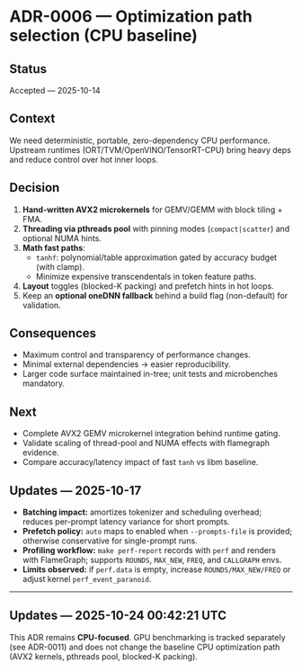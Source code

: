 # ADR-0006 — Optimization path selection (CPU baseline)

## Status
Accepted — 2025-10-14

## Context
We need deterministic, portable, zero-dependency CPU performance. Upstream runtimes
(ORT/TVM/OpenVINO/TensorRT-CPU) bring heavy deps and reduce control over hot inner loops.

## Decision
1. **Hand-written AVX2 microkernels** for GEMV/GEMM with block tiling + FMA.
2. **Threading via pthreads pool** with pinning modes (`compact|scatter`) and optional NUMA hints.
3. **Math fast paths**:
   - `tanhf`: polynomial/table approximation gated by accuracy budget (with clamp).
   - Minimize expensive transcendentals in token feature paths.
4. **Layout** toggles (blocked-K packing) and prefetch hints in hot loops.
5. Keep an **optional oneDNN fallback** behind a build flag (non-default) for validation.

## Consequences
- Maximum control and transparency of performance changes.
- Minimal external dependencies → easier reproducibility.
- Larger code surface maintained in-tree; unit tests and microbenches mandatory.

## Next
- Complete AVX2 GEMV microkernel integration behind runtime gating.
- Validate scaling of thread-pool and NUMA effects with flamegraph evidence.
- Compare accuracy/latency impact of fast `tanh` vs libm baseline.
## Updates — 2025-10-17

- **Batching impact:** amortizes tokenizer and scheduling overhead; reduces per-prompt latency variance for short prompts.
- **Prefetch policy:** `auto` maps to enabled when `--prompts-file` is provided; otherwise conservative for single-prompt runs.
- **Profiling workflow:** `make perf-report` records with `perf` and renders with FlameGraph; supports `ROUNDS`, `MAX_NEW`, `FREQ`, and `CALLGRAPH` envs.
- **Limits observed:** if `perf.data` is empty, increase `ROUNDS/MAX_NEW/FREQ` or adjust kernel `perf_event_paranoid`.

---

## Updates — 2025-10-24 00:42:21 UTC
This ADR remains **CPU-focused**. GPU benchmarking is tracked separately (see ADR-0011) and does not change the baseline CPU optimization path (AVX2 kernels, pthreads pool, blocked-K packing).
